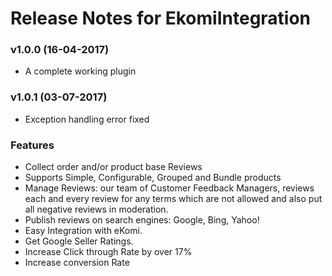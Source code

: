 # Release Notes for EkomiIntegration

### v1.0.0 (16-04-2017)

- A complete working plugin

### v1.0.1 (03-07-2017)

- Exception handling error fixed

### Features

+ Collect order and/or product base Reviews
+ Supports Simple, Configurable, Grouped and Bundle products
+ Manage Reviews: our team of Customer Feedback Managers, reviews each and every review for any terms which are not allowed and also put all negative reviews in moderation.
+ Publish reviews on search engines: Google, Bing, Yahoo!
+ Easy Integration with eKomi.
+ Get Google Seller Ratings.
+ Increase Click through Rate by over 17%
+ Increase conversion Rate

